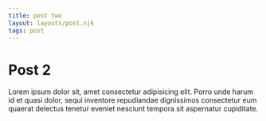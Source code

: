 ```yaml
---
title: post two
layout: layouts/post.njk
tags: post
---
```


# Post 2
Lorem ipsum dolor sit, amet consectetur adipisicing elit. Porro unde harum id et quasi dolor, sequi inventore repudiandae dignissimos consectetur eum quaerat delectus tenetur eveniet nesciunt tempora sit aspernatur cupiditate.
